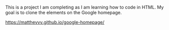 This is a project I am completing as I am learning how to code in HTML. My goal is to clone the elements on the Google homepage.

https://matthevvv.github.io/google-homepage/
